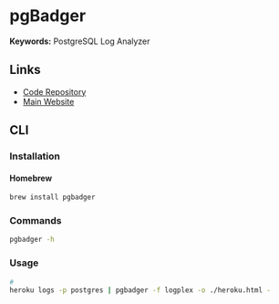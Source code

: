 # pgBadger

**Keywords:** PostgreSQL Log Analyzer

## Links

- [Code Repository](https://github.com/darold/pgbadger)
- [Main Website](https://pgbadger.darold.net)

## CLI

### Installation

#### Homebrew

```sh
brew install pgbadger
```

### Commands

```sh
pgbadger -h
```

### Usage

```sh
#
heroku logs -p postgres | pgbadger -f logplex -o ./heroku.html -
```
